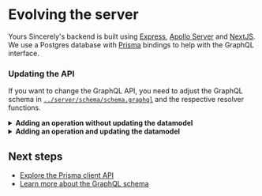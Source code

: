 # Evolving the server

Yours Sincerely's backend is built using [Express](https://github.com/expressjs/express), [Apollo Server](https://github.com/apollographql/apollo-server) and [NextJS](https://github.com/zeit/next.js). We use a Postgres database with [Prisma](https://github.com/prisma/prisma) bindings to help with the GraphQL interface.

### Updating the API

If you want to change the GraphQL API, you need to adjust the GraphQL schema in [`../server/schema/schema.graphql`](../server/schema/schema.graphql) and the respective resolver functions.

<Details><Summary><strong>Adding an operation without updating the datamodel</strong></Summary>

To add new operation that can be based on the current [datamodel](../prisma/datamodel.prisma), you first need to add the operation to the GraphQL schema's `Query` or `Mutation` type and then add the corresponding resolver function.

For example, to add a new mutation that updates a user's name, you can extend the `Mutation` type as follows:

```diff
type Mutation {
  signupUser(email: String!, name: String): User!
  createDraft(content: String!, authorEmail: String!): Post!
  deletePost(id: ID!): Post
  publish(id: ID!): Post
+ updateUserName(id: ID!, newName: String!): User
}
```

Then add the new resolver to the `Mutation` object in [`../server/resolvers/Mutation.js`](../server/resolvers/Mutation.js):

```diff
const Mutation = {
  // ...
+ updateUserName(parent, { id, newName }, context) {
+   return context.prisma.updateUser({
+     where: {
+       id
+     },
+     data: {
+       name: newName
+     }
+   })
+ }
}
```

You can now send the following mutation to your GraphQL API:

```graphql
mutation {
  updateUserName(
    id: "__USER_ID__"
    newName: "John")
  ) {
    id
    name
  }
}
```

</Details>

<Details><Summary><strong>Adding an operation and updating the datamodel</strong></Summary>

Some new API features can't be covered with the existing datamodel. For example, you might want to add _comment_ feature to the API, so that users can leave comments on posts.

For that, you first need to adjust the Prisma datamodel in [`../prisma/datamodel.prisma`](../prisma/datamodel.prisma):

```diff
type User {
  id: ID! @unique
  email: String! @unique
  name: String
  posts: [Post!]!
+ comments: [Comment!]!
}

type Post {
  id: ID! @unique
  createdAt: DateTime!
  updatedAt: DateTime!
  published: Boolean! @default(value: "false")
  content: String!
  author: User!
+ comments: [Comment!]!
}

+ type Comment {
+   id: ID! @unique
+   text: String!
+   writtenBy: User!
+   post: Post!
+ }
```

After having updated the datamodel, you need to deploy the changes:

```
npm run deploy:schema
```

Note that this also invokes `prisma generate` (because of the `post-deploy` hook in [`prisma.yml`](../prisma/prisma.yml)) which regenerates the Prisma client in [`../server/schema/generated/prisma-client`](../server/schema/generated/prisma-client).

To now enable users to add comments to posts, you need to add the `Comment` type as well as the corresponding operation to the GraphQL schema in [`../server/schema/schema.graphql`](../serverschemab/schema.graphql):

```diff
type Query {
  # ... as before
}

type Mutation {
  signupUser(email: String!, name: String): User!
  createDraft(content: String!!, authorEmail: String!): Post!
  deletePost(id: ID!): Post
  publish(id: ID!): Post
  updateUserName(id: ID!, newName: String!): User
+ writeComment(text: String!, postId: ID!): Comment
}

type User {
  id: ID!
  email: String!
  name: String
  posts: [Post!]!
+ comments: [Comment!]!
}

type Post {
  id: ID!
  createdAt: DateTime!
  updatedAt: DateTime!
  published: Boolean!
  content: String!
  author: User!
+ comments: [Comment!]!
}

+ type Comment {
+   id: ID!
+   text: String!
+   writtenBy: User!
+   post: Post!
+ }
```

Next, you need to implement the resolver for the new operation in [`../server/resolvers/Mutation.js`](../server/resolvers/Mutation.js):

```diff
const resolvers = {
  // ...
  Mutation: {
    // ...
+   writeComment(parent, { postId }, context) {
+     const userId = getUserId(context)
+     return context.prisma.createComment({
+       text,
+       post: {
+         connect: { id: postId }
+       },
+       writtenBy: {
+         connect: { id: userId }
+       }
+     })
+   }
  }
}
```

Finally, because `Comment` has a relation to `Post` and `User`, you need to update the type resolvers as well so that the relation can be properly resolved (learn more about why this is necessary in [this](https://www.prisma.io/blog/graphql-server-basics-the-schema-ac5e2950214e/) blog article):

```diff
const resolvers = {
  // ...
  User: {
    // ...
+   comments: ({ id }, args, context) {
+     return context.prisma.user({ id }).comments()
+   }
  },
  Post: {
    // ...
+   comments: ({ id }, args, context) {
+     return context.prisma.post({ id }).comments()
+   }
  },
+ Comment: {
+   writtenBy: ({ id }, args, context) {
+     return context.prisma.comment({ id }).writtenBy()
+   },
+   post: ({ id }, args, context) {
+     return context.prisma.comment({ id }).post()
+   },
+ }
}
```

You can now send the following mutation to your GraphQL API. Note that this mutation only works if you're authenticated through a valid token in the `Authorization` header.

```graphql
mutation {
  writeComment(postId: "__POST_ID__", text: "I like turtles 🐢") {
    id
    name
  }
}
```

</Details>

## Next steps

- [Explore the Prisma client API](https://www.prisma.io/client/client-javascript)
- [Learn more about the GraphQL schema](https://www.prisma.io/blog/graphql-server-basics-the-schema-ac5e2950214e/)
